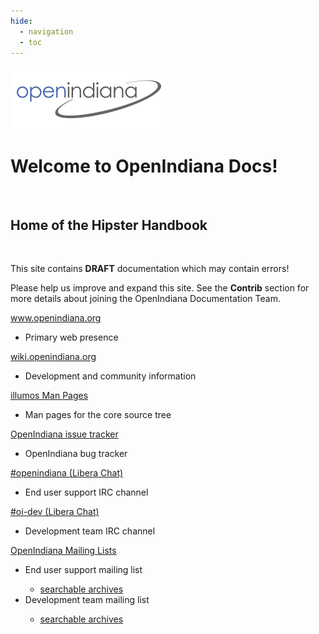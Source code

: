 ```yaml
---
hide:
  - navigation
  - toc
---
```


<div class="jumbotron">
  <img src = "Openindiana.png">
  <h1>Welcome to OpenIndiana Docs!</h1>
  <br>
  <h2>Home of the <b>Hipster Handbook</b></h2>
  <br>
  <p>This site contains <b>DRAFT</b> documentation which may contain errors!</p>
  <p>Please help us improve and expand this site. See the <b>Contrib</b> section for more details about joining the OpenIndiana Documentation Team.</p>
</div>

<div class="col-9">
  <div class="card panel-default">
    <div class="card-header"><a href="https://www.openindiana.org">www.openindiana.org</a></div>
    <div class="card-body"><ul><li>Primary web presence</li></ul></div>
  </div>
  <div class="card panel-default">
    <div class="card-header"><a href="https://wiki.openindiana.org">wiki.openindiana.org</a></div>
    <div class="card-body"><ul><li>Development and community information</li></ul></div>
  </div>
  <div class="card panel-default">
    <div class="card-header"><a href="https://illumos.org/man/">illumos Man Pages</a></div>
    <div class="card-body"><ul><li>Man pages for the core source tree</li></ul></div>
  </div>
  <div class="card panel-default">
    <div class="card-header"><a href="https://www.illumos.org/projects/openindiana/issues">OpenIndiana issue tracker</a></div>
    <div class="card-body"><ul><li>OpenIndiana bug tracker</li></ul></div>
  </div>
  <div class="card panel-default">
    <div class="card-header"><a href="irc://irc.libera.chat/openindiana">#openindiana (Libera Chat)</a></div>
    <div class="card-body">
      <ul>
        <li>End user support IRC channel</li>
      </ul>
    </div>
  </div>
  <div class="card panel-default">
    <div class="card-header"><a href="irc://irc.libera.chat/oi-dev">#oi-dev (Libera Chat)</a></div>
    <div class="card-body">
      <ul>
        <li>Development team IRC channel</li>
      </ul>
    </div>
  </div>
  <div class="card panel-default">
    <div class="card-header"><a href="http://openindiana.org/mailman">OpenIndiana Mailing Lists</a></div>
    <div class="card-body">
      <ul>
        <li>End user support mailing list</li>
        <ul><li><a href="https://www.mail-archive.com/openindiana-discuss@openindiana.org/">searchable archives</a></li></ul>
        <li>Development team mailing list</li>
        <ul><li><a href="https://www.mail-archive.com/oi-dev@openindiana.org/">searchable archives</a></li></ul>
      </ul>
    </div>
  </div>
</div>

